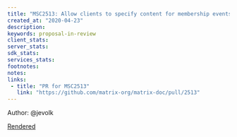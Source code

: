 ```yaml
---
title: "MSC2513: Allow clients to specify content for membership events"
created_at: "2020-04-23"
description:
keywords: proposal-in-review
client_stats:
server_stats:
sdk_stats:
services_stats:
footnotes:
notes:
links:
 - title: "PR for MSC2513"
   link: "https://github.com/matrix-org/matrix-doc/pull/2513"
---
```

Author: @jevolk

[Rendered](https://github.com/matrix-construct/matrix-refreshed/blob/jevolk/msc-membership-properties/proposals/2513-membership-fields.md)
